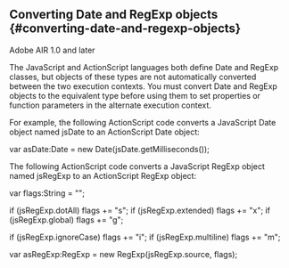 ## Converting Date and RegExp objects {#converting-date-and-regexp-objects}

Adobe AIR 1.0 and later

The JavaScript and ActionScript languages both define Date and RegExp classes, but objects of these types are not automatically converted between the two execution contexts. You must convert Date and RegExp objects to the equivalent type before using them to set properties or function parameters in the alternate execution context.

For example, the following ActionScript code converts a JavaScript Date object named jsDate to an ActionScript Date object:

var asDate:Date = new Date(jsDate.getMilliseconds());

The following ActionScript code converts a JavaScript RegExp object named jsRegExp to an ActionScript RegExp object:

var flags:String = &quot;&quot;;

if (jsRegExp.dotAll) flags += &quot;s&quot;; if (jsRegExp.extended) flags += &quot;x&quot;; if (jsRegExp.global) flags += &quot;g&quot;;

if (jsRegExp.ignoreCase) flags += &quot;i&quot;; if (jsRegExp.multiline) flags += &quot;m&quot;;

var asRegExp:RegExp = new RegExp(jsRegExp.source, flags);